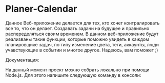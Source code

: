 # Planer-Calendar

Данное Веб-приложение делается для тех, кто хочет контралировать все то, что он делает. Создавать задачи на будущее и правильно распеределяться своим временем.
В данном веб-приложение будут реализваны такие функции, которые поможно увидеть в каждом планировщике задач, по типу изменение цвета, теги, аккаунты, люди учавствующие в событии и многое другое.
Надеюсь, вам поможет ;)

Документация:

На данный момент проект можно собрать локально при помощи Node.js. Для этого напишите следующую команду в консоли:  
